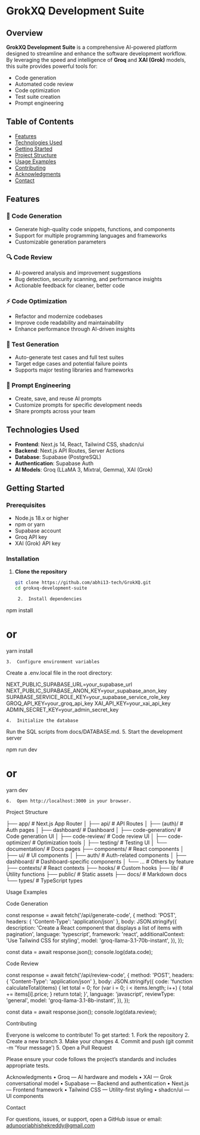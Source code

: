 # GrokXQ Development Suite

## Overview

**GrokXQ Development Suite** is a comprehensive AI-powered platform designed to streamline and enhance the software development workflow. By leveraging the speed and intelligence of **Groq** and **XAI (Grok)** models, this suite provides powerful tools for:

- Code generation  
- Automated code review  
- Code optimization  
- Test suite creation  
- Prompt engineering   

## Table of Contents

- [Features](#features)
- [Technologies Used](#technologies-used)
- [Getting Started](#getting-started)
- [Project Structure](#project-structure)
- [Usage Examples](#usage-examples)
- [Contributing](#contributing)
- [Acknowledgments](#acknowledgments)
- [Contact](#contact)

## Features

### 🚀 Code Generation
- Generate high-quality code snippets, functions, and components  
- Support for multiple programming languages and frameworks  
- Customizable generation parameters  

### 🔍 Code Review
- AI-powered analysis and improvement suggestions  
- Bug detection, security scanning, and performance insights  
- Actionable feedback for cleaner, better code  

### ⚡ Code Optimization
- Refactor and modernize codebases  
- Improve code readability and maintainability  
- Enhance performance through AI-driven insights  

### 🧪 Test Generation
- Auto-generate test cases and full test suites  
- Target edge cases and potential failure points  
- Supports major testing libraries and frameworks  

### 📝 Prompt Engineering
- Create, save, and reuse AI prompts  
- Customize prompts for specific development needs  
- Share prompts across your team  

## Technologies Used

- **Frontend**: Next.js 14, React, Tailwind CSS, shadcn/ui  
- **Backend**: Next.js API Routes, Server Actions  
- **Database**: Supabase (PostgreSQL)  
- **Authentication**: Supabase Auth  
- **AI Models**: Groq (LLaMA 3, Mixtral, Gemma), XAI (Grok)  

## Getting Started

### Prerequisites

- Node.js 18.x or higher  
- npm or yarn  
- Supabase account  
- Groq API key  
- XAI (Grok) API key  

### Installation

1. **Clone the repository**

   ```bash
   git clone https://github.com/abhi13-tech/GrokXQ.git
   cd grokxq-development-suite

	2.	Install dependencies

npm install
# or
yarn install


	3.	Configure environment variables
Create a .env.local file in the root directory:

NEXT_PUBLIC_SUPABASE_URL=your_supabase_url
NEXT_PUBLIC_SUPABASE_ANON_KEY=your_supabase_anon_key
SUPABASE_SERVICE_ROLE_KEY=your_supabase_service_role_key
GROQ_API_KEY=your_groq_api_key
XAI_API_KEY=your_xai_api_key
ADMIN_SECRET_KEY=your_admin_secret_key


	4.	Initialize the database
Run the SQL scripts from docs/DATABASE.md.
	5.	Start the development server

npm run dev
# or
yarn dev


	6.	Open http://localhost:3000 in your browser.

Project Structure

├── app/                  # Next.js App Router
│   ├── api/              # API Routes
│   ├── (auth)/           # Auth pages
│   ├── dashboard/        # Dashboard
│   ├── code-generation/  # Code generation UI
│   ├── code-review/      # Code review UI
│   ├── code-optimizer/   # Optimization tools
│   ├── testing/          # Testing UI
│   └── documentation/    # Docs pages
├── components/           # React components
│   ├── ui/               # UI components
│   ├── auth/             # Auth-related components
│   ├── dashboard/        # Dashboard-specific components
│   └── ...               # Others by feature
├── contexts/             # React contexts
├── hooks/                # Custom hooks
├── lib/                  # Utility functions
├── public/               # Static assets
├── docs/                 # Markdown docs
└── types/                # TypeScript types

Usage Examples

Code Generation

const response = await fetch('/api/generate-code', {
  method: 'POST',
  headers: { 'Content-Type': 'application/json' },
  body: JSON.stringify({
    description: 'Create a React component that displays a list of items with pagination',
    language: 'typescript',
    framework: 'react',
    additionalContext: 'Use Tailwind CSS for styling',
    model: 'groq-llama-3.1-70b-instant',
  }),
});

const data = await response.json();
console.log(data.code);

Code Review

const response = await fetch('/api/review-code', {
  method: 'POST',
  headers: { 'Content-Type': 'application/json' },
  body: JSON.stringify({
    code: 'function calculateTotal(items) { let total = 0; for (var i = 0; i < items.length; i++) { total += items[i].price; } return total; }',
    language: 'javascript',
    reviewType: 'general',
    model: 'groq-llama-3.1-8b-instant',
  }),
});

const data = await response.json();
console.log(data.review);

Contributing

Everyone is welcome to contribute! To get started:
	1.	Fork the repository
	2.	Create a new branch
	3.	Make your changes
	4.	Commit and push (git commit -m 'Your message')
	5.	Open a Pull Request

Please ensure your code follows the project’s standards and includes appropriate tests.

Acknowledgments
	•	Groq — AI hardware and models
	•	XAI — Grok conversational model
	•	Supabase — Backend and authentication
	•	Next.js — Frontend framework
	•	Tailwind CSS — Utility-first styling
	•	shadcn/ui — UI components

Contact

For questions, issues, or support, open a GitHub issue or email:
adunooriabhishekreddy@gmail.com
